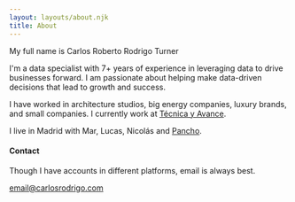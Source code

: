 ```yaml
---
layout: layouts/about.njk
title: About
---
```


My full name is Carlos Roberto Rodrigo Turner

I'm a data specialist with 7+ years of experience in leveraging data to drive businesses forward. I am passionate about helping make data-driven decisions that lead to growth and success. 

I have worked in architecture studios, big energy companies, luxury brands, and small companies. I currently work at <a href="http://tecnicayavance.com">Técnica y Avance</a>.

I live in Madrid with Mar, Lucas, Nicolás and <a href="/blog/pancho.md">Pancho</a>.

#### Contact

Though I have accounts in different platforms, email is always best.

<p><a href="mailto:email@carlosrodrigo.com">email@carlosrodrigo.com</a></p>


